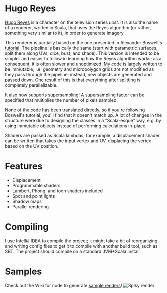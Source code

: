 Hugo Reyes
==========

[Hugo Reyes](http://en.wikipedia.org/wiki/Hugo_Reyes) is a character on the television series _Lost_.
It is also the name of a renderer, written in Scala, that uses the Reyes algorithm (or rather, something very similar to it), in order to generate imagery.

This renderer is partially based on the one presented in Alexander Boswell's [tutorial](http://www.steckles.com/reyes1.html).
The pipeline is basically the same (start with parametric surfaces, split them along UVs, dice, bust, and shade).
This version is intended to be simpler and easier to follow in learning how the Reyes algorithm works; as a consequent, it is often slower and unoptimized.
My code is largely written to be immutable; i.e. geometry and micropolygon grids are not modified as they pass through the pipeline; instead, new objects are generated and passed down.
One result of this is that everything after splitting is completely parallelizable.

It also now supports supersampling! A supersampling factor can be specified that multiplies the number of pixels sampled.

None of the code has been translated directly, so if you're following Boswell's tutorial, you'll find that it doesn't match up. A lot of changes in the structure were due to designing the classes in a "Scala-esque" way, e.g. by using immutable objects instead of performing calculations in-place.

Shaders are passed as Scala lambdas; for example, a displacement shader can be written that takes the input vertex and UV, displacing the vertex based on the UV position.

Features
========
* Displacement
* Programmable shaders
* Lambert, Phong, and toon shaders included
* Spot and point lights
* Shadow maps
* Parallel rendering

Compiling
=========
I use IntelliJ IDEA to compile the project; it might take a bit of reorganizing and writing config files to get it to compile with another build tool, such as SBT.
The project should compile on a standard JVM+Scala install.

Samples
=======
Check out the Wiki for code to generate [sample renders](https://github.com/sdao/hugo-reyes/wiki/Cool-Test-Renders)!
![Spiky render](https://raw.github.com/wiki/sdao/hugo-reyes/spiky.png)
